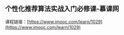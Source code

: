 
## 个性化推荐算法实战入门必修课-慕课网

课程链接：[https://www.imooc.com/learn/1029](https://www.imooc.com/learn/1029)


